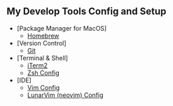 ## My Develop Tools Config and Setup

* [Package Manager for MacOS]
  * [Homebrew](https://brew.sh/)
* [Version Control]
  * [Git](https://git-scm.com/download/mac)
* [Terminal & Shell]
  * [iTerm2](https://iterm2.com)
  * [Zsh Config](https://github.com/rong118/dev_setup/blob/master/iterm2_setup/iterm2_setup.md)
* [IDE]
  * [Vim Config](https://github.com/rong118/dev_setup/blob/master/vim_setup/vim_setup.md)
  * [LunarVim (neovim) Config](https://github.com/rong118/dev_setup/blob/master/lvim_setup/lvim_setup.md)
